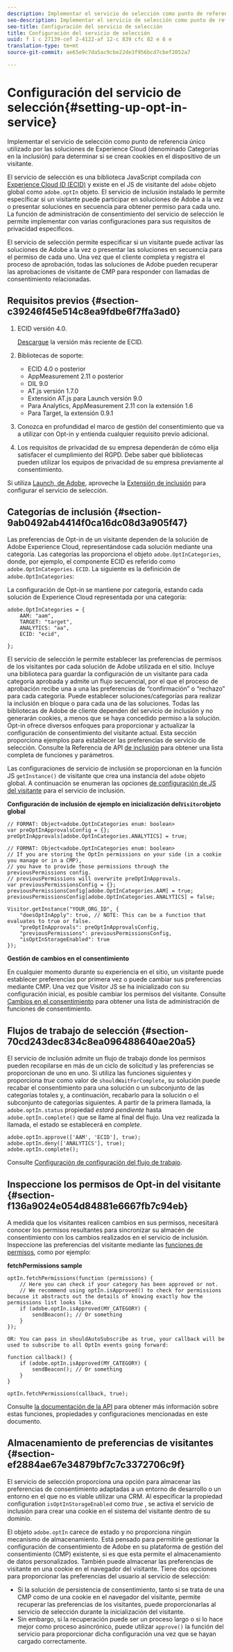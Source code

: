 ```yaml
---
description: Implementar el servicio de selección como punto de referencia único utilizado por las soluciones de Experience Cloud (denominado Categorías en la inclusión) para determinar si se crean cookies en el dispositivo de un visitante.
seo-description: Implementar el servicio de selección como punto de referencia único utilizado por las soluciones de Experience Cloud (denominado Categorías en la inclusión) para determinar si se crean cookies en el dispositivo de un visitante.
seo-title: Configuración del servicio de selección
title: Configuración del servicio de selección
uuid: f 1 c 27139-cef 2-4122-af 12-c 839 cfc 82 e 6 e
translation-type: tm+mt
source-git-commit: ae65e9c7da5ac9cbe22de3f956bcd7cbef2052a7

---
```



# Configuración del servicio de selección{#setting-up-opt-in-service}

Implementar el servicio de selección como punto de referencia único utilizado por las soluciones de Experience Cloud (denominado Categorías en la inclusión) para determinar si se crean cookies en el dispositivo de un visitante.

El servicio de selección es una biblioteca JavaScript compilada con [Experience Cloud ID (ECID)](https://marketing.adobe.com/resources/help/en_US/mcvid/) y existe en el JS de visitante del `adobe` objeto global como `adobe.optIn` objeto. El servicio de inclusión instalado le permite especificar si un visitante puede participar en soluciones de Adobe a la vez o presentar soluciones en secuencia para obtener permiso para cada uno. La función de administración de consentimiento del servicio de selección le permite implementar con varias configuraciones para sus requisitos de privacidad específicos.

El servicio de selección permite especificar si un visitante puede activar las soluciones de Adobe a la vez o presentar las soluciones en secuencia para el permiso de cada uno. Una vez que el cliente completa y registra el proceso de aprobación, todas las soluciones de Adobe pueden recuperar las aprobaciones de visitante de CMP para responder con llamadas de consentimiento relacionadas.

## Requisitos previos {#section-c39246f45e514c8ea9fdbe6f7ffa3ad0}

1. ECID versión 4.0.

   [Descargue](https://github.com/Adobe-Marketing-Cloud/id-service/releases) la versión más reciente de ECID.

1. Bibliotecas de soporte:

   * ECID 4.0 o posterior
   * AppMeasurement 2.11 o posterior
   * DIL 9.0
   * AT.js versión 1.7.0
   * Extensión AT.js para Launch versión 9.0
   * Para Analytics, AppMeasurement 2.11 con la extensión 1.6
   * Para Target, la extensión 0.9.1

1. Conozca en profundidad el marco de gestión del consentimiento que va a utilizar con Opt-in y entienda cualquier requisito previo adicional.

   <!--
   For IAB, see here for additional pre-reqs.
   -->

1. Los requisitos de privacidad de su empresa dependerán de cómo elija satisfacer el cumplimiento del RGPD. Debe saber qué bibliotecas pueden utilizar los equipos de privacidad de su empresa previamente al consentimiento.

Si utiliza [Launch, de Adobe](https://docs.adobelaunch.com/), aproveche la [Extensión de inclusión](../../mcvid-implementation-guides/opt-in-service/launch.md) para configurar el servicio de selección.

## Categorías de inclusión {#section-9ab0492ab4414f0ca16dc08d3a905f47}

Las preferencias de Opt-in de un visitante dependen de la solución de Adobe Experience Cloud, representándose cada solución mediante una categoría. Las categorías las proporciona el objeto `adobe.OptInCategories`, donde, por ejemplo, el componente ECID es referido como `adobe.OptInCategories`. `ECID`. La siguiente es la definición de `adobe.OptInCategories`:

La configuración de Opt-in se mantiene por categoría, estando cada solución de Experience Cloud representada por una categoría:

```
adobe.OptInCategories = { 
    AAM: "aam", 
    TARGET: "target",  
    ANALYTICS: "aa", 
    ECID: "ecid", 
     
};
```

El servicio de selección le permite establecer las preferencias de permisos de los visitantes por cada solución de Adobe utilizada en el sitio. Incluye una biblioteca para guardar la configuración de un visitante para cada categoría aprobada y admite un flujo secuencial, por el que el proceso de aprobación recibe una a una las preferencias de “confirmación” o “rechazo” para cada categoría. Puede establecer soluciones/categorías para realizar la inclusión en bloque o para cada una de las soluciones.
Todas las bibliotecas de Adobe de cliente dependen del servicio de inclusión y no generarán cookies, a menos que se haya concedido permiso a la solución. Opt-in ofrece diversos enfoques para proporcionar y actualizar la configuración de consentimiento del visitante actual. Esta sección proporciona ejemplos para establecer las preferencias de servicio de selección. Consulte la Referencia de API [de inclusión](../../mcvid-implementation-guides/opt-in-service/api.md#reference-4f30152333dd4990ab10c1b8b82fc867) para obtener una lista completa de funciones y parámetros.

Las configuraciones de servicio de inclusión se proporcionan en la función JS `getInstance()` de visitante que crea una instancia del `adobe` objeto global. A continuación se enumeran las opciones [de configuración de JS del visitante](../../mcvid-implementation-guides/opt-in-service/api.md#section-d66018342baf401389f248bb381becbf) para el servicio de inclusión.

**Configuración de inclusión de ejemplo en inicialización del`Visitor`objeto global**

```
// FORMAT: Object<adobe.OptInCategories enum: boolean> 
var preOptInApprovalsConfig = {}; 
preOptInApprovals[adobe.OptInCategories.ANALYTICS] = true; 
  
// FORMAT: Object<adobe.OptInCategories enum: boolean> 
// If you are storing the OptIn permissions on your side (in a cookie you manage or in a CMP), 
// you have to provide those permissions through the previousPermissions config. 
// previousPermissions will overwrite preOptInApprovals. 
var previousPermissionsConfig = {}; 
previousPermissionsConfig[adobe.OptInCategories.AAM] = true; 
previousPermissionsConfig[adobe.OptInCategories.ANALYTICS] = false; 
  
Visitor.getInstance("YOUR_ORG_ID", { 
    "doesOptInApply": true, // NOTE: This can be a function that evaluates to true or false. 
    "preOptInApprovals": preOptInApprovalsConfig, 
    "previousPermissions": previousPermissionsConfig, 
    "isOptInStorageEnabled": true 
});
```

**Gestión de cambios en el consentimiento**

En cualquier momento durante su experiencia en el sitio, un visitante puede establecer preferencias por primera vez o puede cambiar sus preferencias mediante CMP. Una vez que Visitor JS se ha inicializado con su configuración inicial, es posible cambiar los permisos del visitante. Consulte [Cambios en el consentimiento](../../mcvid-implementation-guides/opt-in-service/api.md#section-c3d85403ff0d4394bd775c39f3d001fc) para obtener una lista de administración de funciones de consentimiento.

<!--
<p> *** <b>sample code block </b>*** </p>
-->

## Flujos de trabajo de selección {#section-70cd243dec834c8ea096488640ae20a5}

El servicio de inclusión admite un flujo de trabajo donde los permisos pueden recopilarse en más de un ciclo de solicitud y las preferencias se proporcionan de uno en uno. Si utiliza las funciones siguientes y proporciona *true* como valor de `shouldWaitForComplete`, su solución puede recabar el consentimiento para una solución o un subconjunto de las categorías totales y, a continuación, recabarlo para la solución o el subconjunto de categorías siguientes. A partir de la primera llamada, la `adobe.optIn.status` propiedad *estará pendiente* hasta `adobe.optIn.complete()` que se llame al final del flujo. Una vez realizada la llamada, el estado se establecerá en *complete*.

```
adobe.optIn.approve(['AAM', 'ECID'], true); 
adobe.optIn.deny(['ANALYTICS'], true); 
adobe.optIn.complete();
```

Consulte [Configuración de configuración del flujo de trabajo](../../mcvid-implementation-guides/opt-in-service/api.md#section-2c5adfa5459c4e72b96d2693123a53c2).

## Inspeccione los permisos de Opt-in del visitante {#section-f136a9024e054d84881e6667fb7c94eb}

A medida que los visitantes realicen cambios en sus permisos, necesitará conocer los permisos resultantes para sincronizar su almacén de consentimiento con los cambios realizados en el servicio de inclusión. Inspeccione las preferencias del visitante mediante las [funciones de permisos](../../mcvid-implementation-guides/opt-in-service/api.md#section-7fe57279b5b44b4f8fe47e336df60155), como por ejemplo:

**fetchPermissions sample**

```
optIn.fetchPermissions(function (permissions) { 
    // Here you can check if your category has been approved or not. 
    // We recommend using optIn.isApproved() to check for permissions because it abstracts out the details of knowing exactly how the permissions list looks like. 
    if (adobe.optIn.isApproved(MY_CATEGORY) { 
        sendBeacon(); // Or something 
    } 
});

OR: You can pass in shouldAutoSubscribe as true, your callback will be used to subscribe to all OptIn events going forward:

function callback() { 
    if (adobe.optIn.isApproved(MY_CATEGORY) { 
        sendBeacon(); // Or something 
    } 
}

optIn.fetchPermissions(callback, true);
```

Consulte [la documentación de la API](../../mcvid-implementation-guides/opt-in-service/api.md#reference-4f30152333dd4990ab10c1b8b82fc867) para obtener más información sobre estas funciones, propiedades y configuraciones mencionadas en este documento.

## Almacenamiento de preferencias de visitantes {#section-ef2884ae67e34879bf7c7c3372706c9f}

El servicio de selección proporciona una opción para almacenar las preferencias de consentimiento adaptadas a un entorno de desarrollo o un entorno en el que no es viable utilizar una CRM. Al especificar la propiedad configuration `isOptInStorageEnabled` como *true* , se activa el servicio de inclusión para crear una cookie en el sistema del visitante dentro de su dominio.

El objeto `adobe.optIn` carece de estado y no proporciona ningún mecanismo de almacenamiento. Está pensado para permitirle gestionar la configuración de consentimiento de Adobe en su plataforma de gestión del consentimiento (CMP) existente, si es que esta permite el almacenamiento de datos personalizados. También puede almacenar las preferencias de visitante en una cookie en el navegador del visitante. Tiene dos opciones para proporcionar las preferencias del usuario al servicio de selección:

* Si la solución de persistencia de consentimiento, tanto si se trata de una CMP como de una cookie en el navegador del visitante, permite recuperar las preferencias de los visitantes, puede proporcionarlas al servicio de selección durante la inicialización del visitante.
* Sin embargo, si la recuperación puede ser un proceso largo o si lo hace mejor como proceso asincrónico, puede utilizar `approve()` la función del servicio para proporcionar dicha configuración una vez que se hayan cargado correctamente.

